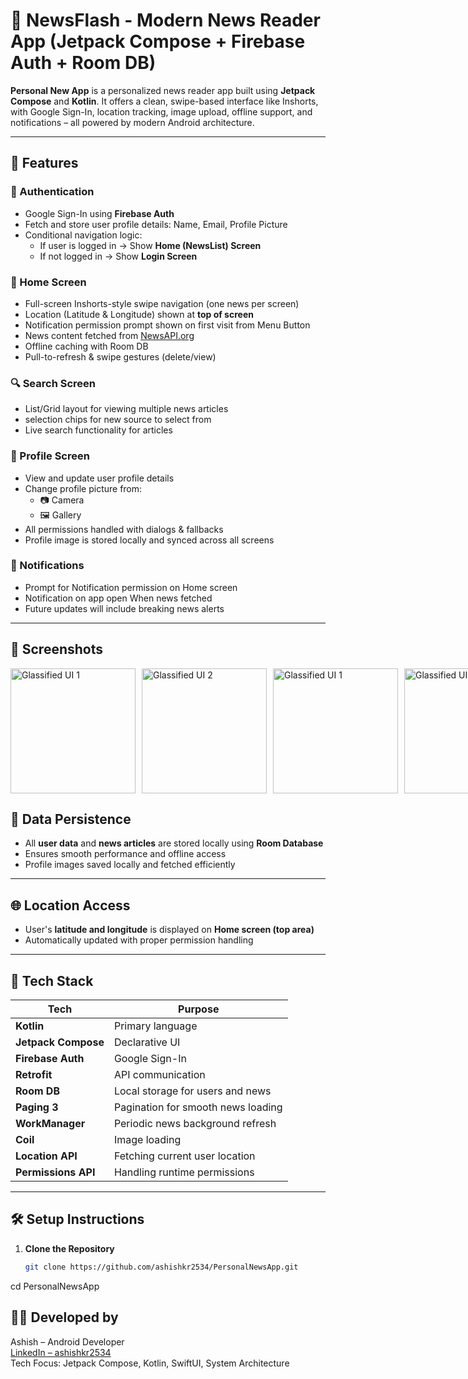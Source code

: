 # 📰 NewsFlash - Modern News Reader App (Jetpack Compose + Firebase Auth + Room DB)

**Personal New App** is a personalized news reader app built using **Jetpack Compose** and **Kotlin**. It offers a clean, swipe-based interface like Inshorts, with Google Sign-In, location tracking, image upload, offline support, and notifications – all powered by modern Android architecture.

---

## 🚀 Features

### 🔐 Authentication
- Google Sign-In using **Firebase Auth**
- Fetch and store user profile details: Name, Email, Profile Picture
- Conditional navigation logic:
  - If user is logged in → Show **Home (NewsList) Screen**
  - If not logged in → Show **Login Screen**

### 📱 Home Screen
- Full-screen Inshorts-style swipe navigation (one news per screen)
- Location (Latitude & Longitude) shown at **top of screen**
- Notification permission prompt shown on first visit from Menu Button
- News content fetched from [NewsAPI.org](https://newsapi.org/)
- Offline caching with Room DB
- Pull-to-refresh & swipe gestures (delete/view)

### 🔍 Search Screen
- List/Grid layout for viewing multiple news articles
- selection chips for new source to select from 
- Live search functionality for articles

### 👤 Profile Screen
- View and update user profile details
- Change profile picture from:
  - 📷 Camera
  - 🖼️ Gallery
- All permissions handled with dialogs & fallbacks
- Profile image is stored locally and synced across all screens

### 🔔 Notifications
- Prompt for Notification permission on Home screen
- Notification on app open When news fetched
- Future updates will include breaking news alerts

---
## 🧰 Screenshots
<div style="display: flex; gap: 10px;">
  <img src="https://github.com/user-attachments/assets/e5b77be4-f690-41dd-b1d9-1631e2318014" alt="Glassified UI 1" width="200"/>
  <img src="https://github.com/user-attachments/assets/4850d77c-904f-4cae-a7c5-72360d1e8dfe" alt="Glassified UI 2" width="200"/>
     <img src="https://github.com/user-attachments/assets/688593f0-8dd0-431e-bbb3-20b75823a69d" alt="Glassified UI 1" width="200"/>
  <img src="https://github.com/user-attachments/assets/c6e18201-036c-4440-9001-dd3e21e3327b" alt="Glassified UI 2" width="200"/>
</div>




## 🧠 Data Persistence

- All **user data** and **news articles** are stored locally using **Room Database**
- Ensures smooth performance and offline access
- Profile images saved locally and fetched efficiently

---

## 🌐 Location Access

- User's **latitude and longitude** is displayed on **Home screen (top area)**
- Automatically updated with proper permission handling

---

## 🧰 Tech Stack

| Tech | Purpose |
|------|---------|
| **Kotlin** | Primary language |
| **Jetpack Compose** | Declarative UI |
| **Firebase Auth** | Google Sign-In |
| **Retrofit** | API communication |
| **Room DB** | Local storage for users and news |
| **Paging 3** | Pagination for smooth news loading |
| **WorkManager** | Periodic news background refresh |
| **Coil** | Image loading |
| **Location API** | Fetching current user location |
| **Permissions API** | Handling runtime permissions |

---

## 🛠️ Setup Instructions

1. **Clone the Repository**
   ```bash
   git clone https://github.com/ashishkr2534/PersonalNewsApp.git
cd PersonalNewsApp

## 👨‍💻 Developed by  
Ashish – Android Developer  
[LinkedIn – ashishkr2534](https://www.linkedin.com/in/ashishkr2534)  
Tech Focus: Jetpack Compose, Kotlin, SwiftUI, System Architecture
